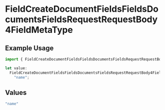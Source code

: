 # FieldCreateDocumentFieldsFieldsDocumentsFieldsRequestRequestBody4FieldMetaType

## Example Usage

```typescript
import { FieldCreateDocumentFieldsFieldsDocumentsFieldsRequestRequestBody4FieldMetaType } from "@documenso/sdk-typescript/models/operations";

let value:
  FieldCreateDocumentFieldsFieldsDocumentsFieldsRequestRequestBody4FieldMetaType =
    "name";
```

## Values

```typescript
"name"
```